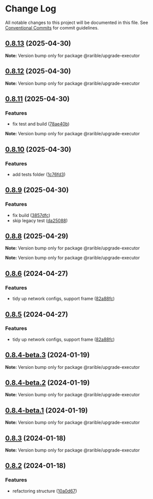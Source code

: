 # Change Log

All notable changes to this project will be documented in this file.
See [Conventional Commits](https://conventionalcommits.org) for commit guidelines.

## [0.8.13](https://github.com/rariblecom/protocol-contracts/compare/v0.8.12...v0.8.13) (2025-04-30)

**Note:** Version bump only for package @rarible/upgrade-executor

## [0.8.12](https://github.com/rariblecom/protocol-contracts/compare/v0.8.11...v0.8.12) (2025-04-30)

**Note:** Version bump only for package @rarible/upgrade-executor

## [0.8.11](https://github.com/rariblecom/protocol-contracts/compare/v0.8.10...v0.8.11) (2025-04-30)

### Features

- fix test and build ([78ae40b](https://github.com/rariblecom/protocol-contracts/commit/78ae40b4fdda18da610b022621a92f6944bdd8ba))

**Note:** Version bump only for package @rarible/upgrade-executor

## [0.8.10](https://github.com/rariblecom/protocol-contracts/compare/v0.8.9...v0.8.10) (2025-04-30)

### Features

- add tests folder ([1c76fd3](https://github.com/rariblecom/protocol-contracts/commit/1c76fd3aed96110565f4ee430579e02ae00e39d4))

## [0.8.9](https://github.com/rariblecom/protocol-contracts/compare/v0.8.8...v0.8.9) (2025-04-30)

### Features

- fix build ([3857dfc](https://github.com/rariblecom/protocol-contracts/commit/3857dfcf6ab80beb519ae3d763a27196db1e3fea))
- skip legacy test ([da25088](https://github.com/rariblecom/protocol-contracts/commit/da250883b01a1abdfb61cfa74b7a31dc0f7ad475))

## [0.8.8](https://github.com/rariblecom/protocol-contracts/compare/v0.8.7...v0.8.8) (2025-04-29)

**Note:** Version bump only for package @rarible/upgrade-executor

**Note:** Version bump only for package @rarible/upgrade-executor

## [0.8.6](https://github.com/rariblecom/protocol-contracts/compare/v0.8.1...v0.8.6) (2024-04-27)

### Features

- tidy up network configs, support frame ([82a88fc](https://github.com/rariblecom/protocol-contracts/commit/82a88fcd81af7638c1234aafd233742d66ecbea1))

## [0.8.5](https://github.com/rariblecom/protocol-contracts/compare/v0.8.1...v0.8.5) (2024-04-27)

### Features

- tidy up network configs, support frame ([82a88fc](https://github.com/rariblecom/protocol-contracts/commit/82a88fcd81af7638c1234aafd233742d66ecbea1))

## [0.8.4-beta.3](https://github.com/rariblecom/protocol-contracts/compare/v0.8.4-beta.2...v0.8.4-beta.3) (2024-01-19)

**Note:** Version bump only for package @rarible/upgrade-executor

## [0.8.4-beta.2](https://github.com/rariblecom/protocol-contracts/compare/v0.8.4-beta.1...v0.8.4-beta.2) (2024-01-19)

**Note:** Version bump only for package @rarible/upgrade-executor

## [0.8.4-beta.1](https://github.com/rariblecom/protocol-contracts/compare/v0.8.3...v0.8.4-beta.1) (2024-01-19)

**Note:** Version bump only for package @rarible/upgrade-executor

## [0.8.3](https://github.com/rariblecom/protocol-contracts/compare/v0.8.2...v0.8.3) (2024-01-18)

**Note:** Version bump only for package @rarible/upgrade-executor

## [0.8.2](https://github.com/rariblecom/protocol-contracts/compare/v0.8.1...v0.8.2) (2024-01-18)

### Features

- refactoring structure ([10a0d67](https://github.com/rariblecom/protocol-contracts/commit/10a0d673d9a589aa8e341ea5e3aa9c0657cabe2d))
